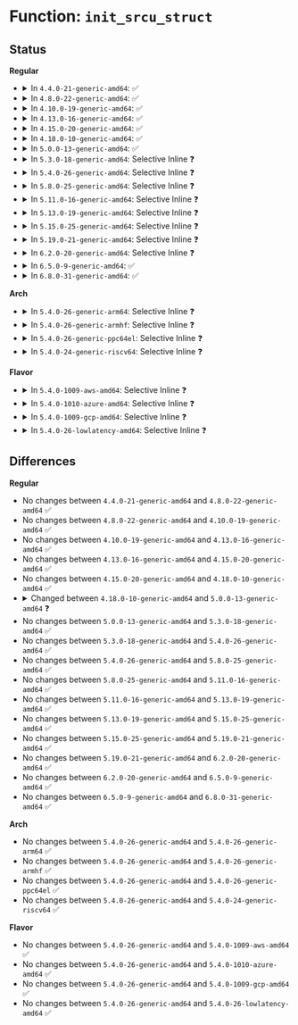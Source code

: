 # Function: <code>init_srcu_struct</code>

## Status
<b>Regular</b>
<ul>
<li>
<details>
<summary>In <code>4.4.0-21-generic-amd64</code>: ✅</summary>

```c
int init_srcu_struct(struct srcu_struct * sp)
```

```json
{
  "name": "init_srcu_struct",
  "collision_type": "Unique Global",
  "inline_type": "No",
  "funcs": [
    {
      "addr": 18446744071579777488,
      "name": "init_srcu_struct",
      "external": true,
      "loc": "kernel/rcu/srcu.c:135",
      "file": "kernel/rcu/srcu.c",
      "inline": "seen, unknown",
      "caller_inline": [],
      "caller_func": [
        "kernel/events/core.c:perf_event_init",
        "mm/mmu_notifier.c:mmu_notifier_init",
        "fs/notify/fsnotify.c:fsnotify_init",
        "drivers/md/dm.c:dm_create"
      ]
    }
  ],
  "symbols": [
    {
      "addr": 18446744071579777488,
      "name": "init_srcu_struct",
      "section": ".text",
      "bind": "STB_GLOBAL",
      "size": 200
    }
  ]
}
```
</details>
</li>
<li>
<details>
<summary>In <code>4.8.0-22-generic-amd64</code>: ✅</summary>

```c
int init_srcu_struct(struct srcu_struct * sp)
```

```json
{
  "name": "init_srcu_struct",
  "collision_type": "Unique Global",
  "inline_type": "No",
  "funcs": [
    {
      "addr": 18446744071579802848,
      "name": "init_srcu_struct",
      "external": true,
      "loc": "kernel/rcu/srcu.c:135",
      "file": "kernel/rcu/srcu.c",
      "inline": "seen, unknown",
      "caller_inline": [],
      "caller_func": [
        "kernel/events/core.c:perf_event_init",
        "mm/mmu_notifier.c:mmu_notifier_init",
        "fs/notify/fsnotify.c:fsnotify_init",
        "drivers/md/dm.c:dm_create"
      ]
    }
  ],
  "symbols": [
    {
      "addr": 18446744071579802848,
      "name": "init_srcu_struct",
      "section": ".text",
      "bind": "STB_GLOBAL",
      "size": 200
    }
  ]
}
```
</details>
</li>
<li>
<details>
<summary>In <code>4.10.0-19-generic-amd64</code>: ✅</summary>

```c
int init_srcu_struct(struct srcu_struct * sp)
```

```json
{
  "name": "init_srcu_struct",
  "collision_type": "Unique Global",
  "inline_type": "No",
  "funcs": [
    {
      "addr": 18446744071579831216,
      "name": "init_srcu_struct",
      "external": true,
      "loc": "kernel/rcu/srcu.c:135",
      "file": "kernel/rcu/srcu.c",
      "inline": "seen, unknown",
      "caller_inline": [],
      "caller_func": [
        "kernel/events/core.c:perf_event_init",
        "mm/mmu_notifier.c:mmu_notifier_init",
        "fs/notify/fsnotify.c:fsnotify_init",
        "block/blk-mq.c:blk_mq_realloc_hw_ctxs",
        "drivers/md/dm.c:dm_create"
      ]
    }
  ],
  "symbols": [
    {
      "addr": 18446744071579831216,
      "name": "init_srcu_struct",
      "section": ".text",
      "bind": "STB_GLOBAL",
      "size": 200
    }
  ]
}
```
</details>
</li>
<li>
<details>
<summary>In <code>4.13.0-16-generic-amd64</code>: ✅</summary>

```c
int init_srcu_struct(struct srcu_struct * sp)
```

```json
{
  "name": "init_srcu_struct",
  "collision_type": "Unique Global",
  "inline_type": "No",
  "funcs": [
    {
      "addr": 18446744071579833392,
      "name": "init_srcu_struct",
      "external": true,
      "loc": "kernel/rcu/srcutree.c:187",
      "file": "kernel/rcu/srcutree.c",
      "inline": "seen, unknown",
      "caller_inline": [],
      "caller_func": [
        "kernel/events/core.c:perf_event_init",
        "fs/notify/fsnotify.c:fsnotify_init",
        "block/blk-mq.c:blk_mq_realloc_hw_ctxs",
        "drivers/md/dm.c:dm_create"
      ]
    }
  ],
  "symbols": [
    {
      "addr": 18446744071579833392,
      "name": "init_srcu_struct",
      "section": ".text",
      "bind": "STB_GLOBAL",
      "size": 28
    }
  ]
}
```
</details>
</li>
<li>
<details>
<summary>In <code>4.15.0-20-generic-amd64</code>: ✅</summary>

```c
int init_srcu_struct(struct srcu_struct * sp)
```

```json
{
  "name": "init_srcu_struct",
  "collision_type": "Unique Global",
  "inline_type": "No",
  "funcs": [
    {
      "addr": 18446744071579873680,
      "name": "init_srcu_struct",
      "external": true,
      "loc": "kernel/rcu/srcutree.c:188",
      "file": "kernel/rcu/srcutree.c",
      "inline": "seen, unknown",
      "caller_inline": [],
      "caller_func": [
        "kernel/events/core.c:perf_event_init",
        "fs/notify/fsnotify.c:fsnotify_init",
        "block/blk-mq.c:blk_mq_realloc_hw_ctxs",
        "drivers/md/dm.c:dm_create"
      ]
    }
  ],
  "symbols": [
    {
      "addr": 18446744071579873680,
      "name": "init_srcu_struct",
      "section": ".text",
      "bind": "STB_GLOBAL",
      "size": 28
    }
  ]
}
```
</details>
</li>
<li>
<details>
<summary>In <code>4.18.0-10-generic-amd64</code>: ✅</summary>

```c
int init_srcu_struct(struct srcu_struct * sp)
```

```json
{
  "name": "init_srcu_struct",
  "collision_type": "Unique Global",
  "inline_type": "No",
  "funcs": [
    {
      "addr": 18446744071579907616,
      "name": "init_srcu_struct",
      "external": true,
      "loc": "kernel/rcu/srcutree.c:215",
      "file": "kernel/rcu/srcutree.c",
      "inline": "seen, unknown",
      "caller_inline": [],
      "caller_func": [
        "kernel/events/core.c:perf_event_init",
        "fs/notify/fsnotify.c:fsnotify_init",
        "block/blk-mq.c:blk_mq_realloc_hw_ctxs",
        "drivers/md/dm.c:dm_create",
        "drivers/md/dm.c:dm_create"
      ]
    }
  ],
  "symbols": [
    {
      "addr": 18446744071579907616,
      "name": "init_srcu_struct",
      "section": ".text",
      "bind": "STB_GLOBAL",
      "size": 28
    }
  ]
}
```
</details>
</li>
<li>
<details>
<summary>In <code>5.0.0-13-generic-amd64</code>: ✅</summary>

```c
int init_srcu_struct(struct srcu_struct * ssp)
```

```json
{
  "name": "init_srcu_struct",
  "collision_type": "Unique Global",
  "inline_type": "No",
  "funcs": [
    {
      "addr": 18446744071579955152,
      "name": "init_srcu_struct",
      "external": true,
      "loc": "kernel/rcu/srcutree.c:221",
      "file": "kernel/rcu/srcutree.c",
      "inline": "seen, unknown",
      "caller_inline": [],
      "caller_func": [
        "kernel/events/core.c:perf_event_init",
        "fs/notify/fsnotify.c:fsnotify_init",
        "block/blk-mq.c:blk_mq_realloc_hw_ctxs",
        "drivers/md/dm.c:dm_create"
      ]
    }
  ],
  "symbols": [
    {
      "addr": 18446744071579955152,
      "name": "init_srcu_struct",
      "section": ".text",
      "bind": "STB_GLOBAL",
      "size": 28
    }
  ]
}
```
</details>
</li>
<li>
<details>
<summary>In <code>5.3.0-18-generic-amd64</code>: Selective Inline ❓</summary>

```c
int init_srcu_struct(struct srcu_struct * ssp)
```

```json
{
  "name": "init_srcu_struct",
  "collision_type": "Unique Global",
  "inline_type": "Selective",
  "funcs": [
    {
      "addr": 18446744071579993824,
      "name": "init_srcu_struct",
      "external": true,
      "loc": "kernel/rcu/srcutree.c:210",
      "file": "kernel/rcu/srcutree.c",
      "inline": "not declared, inlined",
      "caller_inline": [],
      "caller_func": [
        "kernel/events/core.c:perf_event_init",
        "fs/notify/fsnotify.c:fsnotify_init",
        "block/blk-mq.c:blk_mq_realloc_hw_ctxs",
        "drivers/md/dm.c:alloc_dev"
      ]
    }
  ],
  "symbols": [
    {
      "addr": 18446744071579993824,
      "name": "init_srcu_struct",
      "section": ".text",
      "bind": "STB_GLOBAL",
      "size": 28
    }
  ]
}
```
</details>
</li>
<li>
<details>
<summary>In <code>5.4.0-26-generic-amd64</code>: Selective Inline ❓</summary>

```c
int init_srcu_struct(struct srcu_struct * ssp)
```

```json
{
  "name": "init_srcu_struct",
  "collision_type": "Unique Global",
  "inline_type": "Selective",
  "funcs": [
    {
      "addr": 18446744071580043952,
      "name": "init_srcu_struct",
      "external": true,
      "loc": "kernel/rcu/srcutree.c:210",
      "file": "kernel/rcu/srcutree.c",
      "inline": "not declared, inlined",
      "caller_inline": [],
      "caller_func": [
        "kernel/events/core.c:perf_event_init",
        "fs/notify/fsnotify.c:fsnotify_init",
        "block/blk-mq.c:blk_mq_realloc_hw_ctxs",
        "drivers/md/dm.c:alloc_dev"
      ]
    }
  ],
  "symbols": [
    {
      "addr": 18446744071580043952,
      "name": "init_srcu_struct",
      "section": ".text",
      "bind": "STB_GLOBAL",
      "size": 28
    }
  ]
}
```
</details>
</li>
<li>
<details>
<summary>In <code>5.8.0-25-generic-amd64</code>: Selective Inline ❓</summary>

```c
int init_srcu_struct(struct srcu_struct * ssp)
```

```json
{
  "name": "init_srcu_struct",
  "collision_type": "Unique Global",
  "inline_type": "Selective",
  "funcs": [
    {
      "addr": 18446744071580099241,
      "name": "init_srcu_struct",
      "external": true,
      "loc": "kernel/rcu/srcutree.c:223",
      "file": "kernel/rcu/srcutree.c",
      "inline": "not declared, inlined",
      "caller_inline": [
        "kernel/rcu/srcutree.c:srcu_module_notify"
      ],
      "caller_func": [
        "kernel/events/core.c:perf_event_init",
        "fs/notify/fsnotify.c:fsnotify_init",
        "block/blk-mq.c:blk_mq_alloc_hctx",
        "drivers/md/dm.c:alloc_dev"
      ]
    }
  ],
  "symbols": [
    {
      "addr": 18446744071580099088,
      "name": "init_srcu_struct",
      "section": ".text",
      "bind": "STB_GLOBAL",
      "size": 28
    }
  ]
}
```
</details>
</li>
<li>
<details>
<summary>In <code>5.11.0-16-generic-amd64</code>: Selective Inline ❓</summary>

```c
int init_srcu_struct(struct srcu_struct * ssp)
```

```json
{
  "name": "init_srcu_struct",
  "collision_type": "Unique Global",
  "inline_type": "Selective",
  "funcs": [
    {
      "addr": 18446744071580080761,
      "name": "init_srcu_struct",
      "external": true,
      "loc": "kernel/rcu/srcutree.c:212",
      "file": "kernel/rcu/srcutree.c",
      "inline": "not declared, inlined",
      "caller_inline": [
        "kernel/rcu/srcutree.c:srcu_module_notify"
      ],
      "caller_func": [
        "arch/x86/kernel/cpu/sgx/driver.c:sgx_open",
        "kernel/events/core.c:perf_event_init",
        "fs/notify/fsnotify.c:fsnotify_init",
        "block/blk-mq.c:blk_mq_alloc_hctx",
        "drivers/md/dm.c:alloc_dev"
      ]
    }
  ],
  "symbols": [
    {
      "addr": 18446744071580080608,
      "name": "init_srcu_struct",
      "section": ".text",
      "bind": "STB_GLOBAL",
      "size": 28
    }
  ]
}
```
</details>
</li>
<li>
<details>
<summary>In <code>5.13.0-19-generic-amd64</code>: Selective Inline ❓</summary>

```c
int init_srcu_struct(struct srcu_struct * ssp)
```

```json
{
  "name": "init_srcu_struct",
  "collision_type": "Unique Global",
  "inline_type": "Selective",
  "funcs": [
    {
      "addr": 18446744071580082345,
      "name": "init_srcu_struct",
      "external": true,
      "loc": "kernel/rcu/srcutree.c:215",
      "file": "kernel/rcu/srcutree.c",
      "inline": "not declared, inlined",
      "caller_inline": [
        "kernel/rcu/srcutree.c:srcu_module_notify"
      ],
      "caller_func": [
        "arch/x86/kernel/cpu/sgx/driver.c:sgx_open",
        "kernel/events/core.c:perf_event_init",
        "fs/notify/fsnotify.c:fsnotify_init",
        "block/blk-mq.c:blk_mq_alloc_hctx",
        "drivers/md/dm.c:alloc_dev"
      ]
    }
  ],
  "symbols": [
    {
      "addr": 18446744071580082192,
      "name": "init_srcu_struct",
      "section": ".text",
      "bind": "STB_GLOBAL",
      "size": 28
    }
  ]
}
```
</details>
</li>
<li>
<details>
<summary>In <code>5.15.0-25-generic-amd64</code>: Selective Inline ❓</summary>

```c
int init_srcu_struct(struct srcu_struct * ssp)
```

```json
{
  "name": "init_srcu_struct",
  "collision_type": "Unique Global",
  "inline_type": "Selective",
  "funcs": [
    {
      "addr": 18446744071580218713,
      "name": "init_srcu_struct",
      "external": true,
      "loc": "kernel/rcu/srcutree.c:207",
      "file": "kernel/rcu/srcutree.c",
      "inline": "not declared, inlined",
      "caller_inline": [
        "kernel/rcu/srcutree.c:srcu_module_notify"
      ],
      "caller_func": [
        "arch/x86/kernel/cpu/sgx/driver.c:sgx_open",
        "kernel/notifier.c:srcu_init_notifier_head",
        "kernel/events/core.c:perf_event_init",
        "fs/notify/fsnotify.c:fsnotify_init",
        "block/blk-mq.c:blk_mq_alloc_hctx",
        "drivers/md/dm.c:alloc_dev"
      ]
    }
  ],
  "symbols": [
    {
      "addr": 18446744071580218560,
      "name": "init_srcu_struct",
      "section": ".text",
      "bind": "STB_GLOBAL",
      "size": 28
    }
  ]
}
```
</details>
</li>
<li>
<details>
<summary>In <code>5.19.0-21-generic-amd64</code>: Selective Inline ❓</summary>

```c
int init_srcu_struct(struct srcu_struct * ssp)
```

```json
{
  "name": "init_srcu_struct",
  "collision_type": "Unique Global",
  "inline_type": "Selective",
  "funcs": [
    {
      "addr": 18446744071580379251,
      "name": "init_srcu_struct",
      "external": true,
      "loc": "kernel/rcu/srcutree.c:295",
      "file": "kernel/rcu/srcutree.c",
      "inline": "not declared, inlined",
      "caller_inline": [
        "kernel/rcu/srcutree.c:srcu_module_notify"
      ],
      "caller_func": [
        "arch/x86/kernel/cpu/sgx/driver.c:sgx_open",
        "kernel/notifier.c:srcu_init_notifier_head",
        "kernel/events/core.c:perf_event_init",
        "fs/notify/fsnotify.c:fsnotify_init",
        "block/blk-core.c:blk_alloc_queue",
        "drivers/md/dm.c:alloc_dev",
        "drivers/md/dm.c:alloc_dev"
      ]
    }
  ],
  "symbols": [
    {
      "addr": 18446744071580379072,
      "name": "init_srcu_struct",
      "section": ".text",
      "bind": "STB_GLOBAL",
      "size": 33
    }
  ]
}
```
</details>
</li>
<li>
<details>
<summary>In <code>6.2.0-20-generic-amd64</code>: Selective Inline ❓</summary>

```c
int init_srcu_struct(struct srcu_struct * ssp)
```

```json
{
  "name": "init_srcu_struct",
  "collision_type": "Unique Global",
  "inline_type": "Selective",
  "funcs": [
    {
      "addr": 18446744071580607155,
      "name": "init_srcu_struct",
      "external": true,
      "loc": "kernel/rcu/srcutree.c:295",
      "file": "kernel/rcu/srcutree.c",
      "inline": "not declared, inlined",
      "caller_inline": [
        "kernel/rcu/srcutree.c:srcu_module_notify"
      ],
      "caller_func": [
        "arch/x86/kernel/cpu/sgx/driver.c:sgx_open",
        "kernel/notifier.c:srcu_init_notifier_head",
        "kernel/events/core.c:perf_event_init",
        "fs/notify/fsnotify.c:fsnotify_init",
        "block/blk-mq.c:blk_mq_alloc_tag_set",
        "drivers/md/dm.c:alloc_dev",
        "drivers/md/dm.c:alloc_dev"
      ]
    }
  ],
  "symbols": [
    {
      "addr": 18446744071580606960,
      "name": "init_srcu_struct",
      "section": ".text",
      "bind": "STB_GLOBAL",
      "size": 33
    }
  ]
}
```
</details>
</li>
<li>
<details>
<summary>In <code>6.5.0-9-generic-amd64</code>: ✅</summary>

```c
int init_srcu_struct(struct srcu_struct * ssp)
```

```json
{
  "name": "init_srcu_struct",
  "collision_type": "Unique Global",
  "inline_type": "No",
  "funcs": [
    {
      "addr": 18446744071580680864,
      "name": "init_srcu_struct",
      "external": true,
      "loc": "kernel/rcu/srcutree.c:305",
      "file": "kernel/rcu/srcutree.c",
      "inline": "seen, unknown",
      "caller_inline": [],
      "caller_func": [
        "arch/x86/kernel/cpu/sgx/driver.c:sgx_open",
        "kernel/notifier.c:srcu_init_notifier_head",
        "kernel/events/core.c:perf_event_init",
        "fs/notify/fsnotify.c:fsnotify_init",
        "block/blk-mq.c:blk_mq_alloc_tag_set",
        "drivers/md/dm.c:alloc_dev",
        "drivers/md/dm.c:alloc_dev"
      ]
    }
  ],
  "symbols": [
    {
      "addr": 18446744071580680864,
      "name": "init_srcu_struct",
      "section": ".text",
      "bind": "STB_GLOBAL",
      "size": 26
    }
  ]
}
```
</details>
</li>
<li>
<details>
<summary>In <code>6.8.0-31-generic-amd64</code>: ✅</summary>

```c
int init_srcu_struct(struct srcu_struct * ssp)
```

```json
{
  "name": "init_srcu_struct",
  "collision_type": "Unique Global",
  "inline_type": "No",
  "funcs": [
    {
      "addr": 18446744071580747584,
      "name": "init_srcu_struct",
      "external": true,
      "loc": "kernel/rcu/srcutree.c:307",
      "file": "kernel/rcu/srcutree.c",
      "inline": "seen, unknown",
      "caller_inline": [],
      "caller_func": [
        "arch/x86/kernel/cpu/sgx/driver.c:sgx_open",
        "kernel/notifier.c:srcu_init_notifier_head",
        "kernel/events/core.c:perf_event_init",
        "fs/notify/fsnotify.c:fsnotify_init",
        "block/blk-mq.c:blk_mq_alloc_tag_set",
        "drivers/md/dm.c:alloc_dev",
        "drivers/md/dm.c:alloc_dev"
      ]
    }
  ],
  "symbols": [
    {
      "addr": 18446744071580747584,
      "name": "init_srcu_struct",
      "section": ".text",
      "bind": "STB_GLOBAL",
      "size": 26
    }
  ]
}
```
</details>
</li>
</ul>
<b>Arch</b>
<ul>
<li>
<details>
<summary>In <code>5.4.0-26-generic-arm64</code>: Selective Inline ❓</summary>

```c
int init_srcu_struct(struct srcu_struct * ssp)
```

```json
{
  "name": "init_srcu_struct",
  "collision_type": "Unique Global",
  "inline_type": "Selective",
  "funcs": [
    {
      "addr": 18446603336491245448,
      "name": "init_srcu_struct",
      "external": true,
      "loc": "kernel/rcu/srcutree.c:210",
      "file": "kernel/rcu/srcutree.c",
      "inline": "not declared, inlined",
      "caller_inline": [],
      "caller_func": [
        "virt/kvm/kvm_main.c:kvm_create_vm",
        "virt/kvm/kvm_main.c:kvm_create_vm",
        "kernel/events/core.c:perf_event_init",
        "fs/notify/fsnotify.c:fsnotify_init",
        "block/blk-mq.c:blk_mq_realloc_hw_ctxs",
        "drivers/md/dm.c:alloc_dev"
      ]
    }
  ],
  "symbols": [
    {
      "addr": 18446603336491245448,
      "name": "init_srcu_struct",
      "section": ".text",
      "bind": "STB_GLOBAL",
      "size": 52
    }
  ]
}
```
</details>
</li>
<li>
<details>
<summary>In <code>5.4.0-26-generic-armhf</code>: Selective Inline ❓</summary>

```c
int init_srcu_struct(struct srcu_struct * ssp)
```

```json
{
  "name": "init_srcu_struct",
  "collision_type": "Unique Global",
  "inline_type": "Selective",
  "funcs": [
    {
      "addr": 3225258552,
      "name": "init_srcu_struct",
      "external": true,
      "loc": "kernel/rcu/srcutree.c:210",
      "file": "kernel/rcu/srcutree.c",
      "inline": "not declared, inlined",
      "caller_inline": [],
      "caller_func": [
        "kernel/events/core.c:perf_event_init",
        "fs/notify/fsnotify.c:fsnotify_init",
        "block/blk-mq.c:blk_mq_realloc_hw_ctxs",
        "drivers/md/dm.c:alloc_dev",
        "drivers/md/dm.c:alloc_dev"
      ]
    }
  ],
  "symbols": [
    {
      "addr": 3225258552,
      "name": "init_srcu_struct",
      "section": ".text",
      "bind": "STB_GLOBAL",
      "size": 36
    }
  ]
}
```
</details>
</li>
<li>
<details>
<summary>In <code>5.4.0-26-generic-ppc64el</code>: Selective Inline ❓</summary>

```c
int init_srcu_struct(struct srcu_struct * ssp)
```

```json
{
  "name": "init_srcu_struct",
  "collision_type": "Unique Global",
  "inline_type": "Selective",
  "funcs": [
    {
      "addr": 13835058055284148432,
      "name": "init_srcu_struct",
      "external": true,
      "loc": "kernel/rcu/srcutree.c:210",
      "file": "kernel/rcu/srcutree.c",
      "inline": "not declared, inlined",
      "caller_inline": [],
      "caller_func": [
        "kernel/events/core.c:perf_event_init",
        "fs/notify/fsnotify.c:fsnotify_init",
        "block/blk-mq.c:blk_mq_realloc_hw_ctxs",
        "drivers/md/dm.c:alloc_dev",
        "drivers/md/dm.c:alloc_dev"
      ]
    }
  ],
  "symbols": [
    {
      "addr": 13835058055284148432,
      "name": "init_srcu_struct",
      "section": ".text",
      "bind": "STB_GLOBAL",
      "size": 32
    }
  ]
}
```
</details>
</li>
<li>
<details>
<summary>In <code>5.4.0-24-generic-riscv64</code>: Selective Inline ❓</summary>

```c
int init_srcu_struct(struct srcu_struct * ssp)
```

```json
{
  "name": "init_srcu_struct",
  "collision_type": "Unique Global",
  "inline_type": "Selective",
  "funcs": [
    {
      "addr": 18446743936271773968,
      "name": "init_srcu_struct",
      "external": true,
      "loc": "kernel/rcu/srcutree.c:210",
      "file": "kernel/rcu/srcutree.c",
      "inline": "not declared, inlined",
      "caller_inline": [],
      "caller_func": [
        "kernel/events/core.c:perf_event_init",
        "fs/notify/fsnotify.c:fsnotify_init",
        "block/blk-mq.c:blk_mq_realloc_hw_ctxs",
        "drivers/md/dm.c:alloc_dev",
        "drivers/md/dm.c:alloc_dev"
      ]
    }
  ],
  "symbols": [
    {
      "addr": 18446743936271773968,
      "name": "init_srcu_struct",
      "section": ".text",
      "bind": "STB_GLOBAL",
      "size": 48
    }
  ]
}
```
</details>
</li>
</ul>
<b>Flavor</b>
<ul>
<li>
<details>
<summary>In <code>5.4.0-1009-aws-amd64</code>: Selective Inline ❓</summary>

```c
int init_srcu_struct(struct srcu_struct * ssp)
```

```json
{
  "name": "init_srcu_struct",
  "collision_type": "Unique Global",
  "inline_type": "Selective",
  "funcs": [
    {
      "addr": 18446744071580012688,
      "name": "init_srcu_struct",
      "external": true,
      "loc": "kernel/rcu/srcutree.c:210",
      "file": "kernel/rcu/srcutree.c",
      "inline": "not declared, inlined",
      "caller_inline": [],
      "caller_func": [
        "kernel/events/core.c:perf_event_init",
        "fs/notify/fsnotify.c:fsnotify_init",
        "block/blk-mq.c:blk_mq_realloc_hw_ctxs",
        "drivers/nvme/host/core.c:nvme_alloc_ns_head",
        "drivers/md/dm.c:alloc_dev"
      ]
    }
  ],
  "symbols": [
    {
      "addr": 18446744071580012688,
      "name": "init_srcu_struct",
      "section": ".text",
      "bind": "STB_GLOBAL",
      "size": 28
    }
  ]
}
```
</details>
</li>
<li>
<details>
<summary>In <code>5.4.0-1010-azure-amd64</code>: Selective Inline ❓</summary>

```c
int init_srcu_struct(struct srcu_struct * ssp)
```

```json
{
  "name": "init_srcu_struct",
  "collision_type": "Unique Global",
  "inline_type": "Selective",
  "funcs": [
    {
      "addr": 18446744071579951440,
      "name": "init_srcu_struct",
      "external": true,
      "loc": "kernel/rcu/srcutree.c:210",
      "file": "kernel/rcu/srcutree.c",
      "inline": "not declared, inlined",
      "caller_inline": [],
      "caller_func": [
        "kernel/events/core.c:perf_event_init",
        "fs/notify/fsnotify.c:fsnotify_init",
        "block/blk-mq.c:blk_mq_realloc_hw_ctxs",
        "drivers/nvme/host/core.c:nvme_alloc_ns_head",
        "drivers/md/dm.c:alloc_dev"
      ]
    }
  ],
  "symbols": [
    {
      "addr": 18446744071579951440,
      "name": "init_srcu_struct",
      "section": ".text",
      "bind": "STB_GLOBAL",
      "size": 28
    }
  ]
}
```
</details>
</li>
<li>
<details>
<summary>In <code>5.4.0-1009-gcp-amd64</code>: Selective Inline ❓</summary>

```c
int init_srcu_struct(struct srcu_struct * ssp)
```

```json
{
  "name": "init_srcu_struct",
  "collision_type": "Unique Global",
  "inline_type": "Selective",
  "funcs": [
    {
      "addr": 18446744071580004224,
      "name": "init_srcu_struct",
      "external": true,
      "loc": "kernel/rcu/srcutree.c:210",
      "file": "kernel/rcu/srcutree.c",
      "inline": "not declared, inlined",
      "caller_inline": [],
      "caller_func": [
        "kernel/events/core.c:perf_event_init",
        "fs/notify/fsnotify.c:fsnotify_init",
        "block/blk-mq.c:blk_mq_realloc_hw_ctxs",
        "drivers/md/dm.c:alloc_dev"
      ]
    }
  ],
  "symbols": [
    {
      "addr": 18446744071580004224,
      "name": "init_srcu_struct",
      "section": ".text",
      "bind": "STB_GLOBAL",
      "size": 28
    }
  ]
}
```
</details>
</li>
<li>
<details>
<summary>In <code>5.4.0-26-lowlatency-amd64</code>: Selective Inline ❓</summary>

```c
int init_srcu_struct(struct srcu_struct * ssp)
```

```json
{
  "name": "init_srcu_struct",
  "collision_type": "Unique Global",
  "inline_type": "Selective",
  "funcs": [
    {
      "addr": 18446744071580051552,
      "name": "init_srcu_struct",
      "external": true,
      "loc": "kernel/rcu/srcutree.c:210",
      "file": "kernel/rcu/srcutree.c",
      "inline": "not declared, inlined",
      "caller_inline": [],
      "caller_func": [
        "kernel/events/core.c:perf_event_init",
        "fs/notify/fsnotify.c:fsnotify_init",
        "block/blk-mq.c:blk_mq_realloc_hw_ctxs",
        "drivers/md/dm.c:alloc_dev"
      ]
    }
  ],
  "symbols": [
    {
      "addr": 18446744071580051552,
      "name": "init_srcu_struct",
      "section": ".text",
      "bind": "STB_GLOBAL",
      "size": 28
    }
  ]
}
```
</details>
</li>
</ul>

## Differences
<b>Regular</b>
<ul>
<li>
No changes between <code>4.4.0-21-generic-amd64</code> and <code>4.8.0-22-generic-amd64</code> ✅
</li>
<li>
No changes between <code>4.8.0-22-generic-amd64</code> and <code>4.10.0-19-generic-amd64</code> ✅
</li>
<li>
No changes between <code>4.10.0-19-generic-amd64</code> and <code>4.13.0-16-generic-amd64</code> ✅
</li>
<li>
No changes between <code>4.13.0-16-generic-amd64</code> and <code>4.15.0-20-generic-amd64</code> ✅
</li>
<li>
No changes between <code>4.15.0-20-generic-amd64</code> and <code>4.18.0-10-generic-amd64</code> ✅
</li>
<li>
<details>
<summary>Changed between <code>4.18.0-10-generic-amd64</code> and <code>5.0.0-13-generic-amd64</code> ❓</summary>
<ul>
<li>
<b>Param added. </b>
<code>struct srcu_struct * ssp</code>
</li>
<li>
<b>Param removed. </b>
<code>struct srcu_struct * sp</code>
</li>
</ul>
</details>
</li>
<li>
No changes between <code>5.0.0-13-generic-amd64</code> and <code>5.3.0-18-generic-amd64</code> ✅
</li>
<li>
No changes between <code>5.3.0-18-generic-amd64</code> and <code>5.4.0-26-generic-amd64</code> ✅
</li>
<li>
No changes between <code>5.4.0-26-generic-amd64</code> and <code>5.8.0-25-generic-amd64</code> ✅
</li>
<li>
No changes between <code>5.8.0-25-generic-amd64</code> and <code>5.11.0-16-generic-amd64</code> ✅
</li>
<li>
No changes between <code>5.11.0-16-generic-amd64</code> and <code>5.13.0-19-generic-amd64</code> ✅
</li>
<li>
No changes between <code>5.13.0-19-generic-amd64</code> and <code>5.15.0-25-generic-amd64</code> ✅
</li>
<li>
No changes between <code>5.15.0-25-generic-amd64</code> and <code>5.19.0-21-generic-amd64</code> ✅
</li>
<li>
No changes between <code>5.19.0-21-generic-amd64</code> and <code>6.2.0-20-generic-amd64</code> ✅
</li>
<li>
No changes between <code>6.2.0-20-generic-amd64</code> and <code>6.5.0-9-generic-amd64</code> ✅
</li>
<li>
No changes between <code>6.5.0-9-generic-amd64</code> and <code>6.8.0-31-generic-amd64</code> ✅
</li>
</ul>
<b>Arch</b>
<ul>
<li>
No changes between <code>5.4.0-26-generic-amd64</code> and <code>5.4.0-26-generic-arm64</code> ✅
</li>
<li>
No changes between <code>5.4.0-26-generic-amd64</code> and <code>5.4.0-26-generic-armhf</code> ✅
</li>
<li>
No changes between <code>5.4.0-26-generic-amd64</code> and <code>5.4.0-26-generic-ppc64el</code> ✅
</li>
<li>
No changes between <code>5.4.0-26-generic-amd64</code> and <code>5.4.0-24-generic-riscv64</code> ✅
</li>
</ul>
<b>Flavor</b>
<ul>
<li>
No changes between <code>5.4.0-26-generic-amd64</code> and <code>5.4.0-1009-aws-amd64</code> ✅
</li>
<li>
No changes between <code>5.4.0-26-generic-amd64</code> and <code>5.4.0-1010-azure-amd64</code> ✅
</li>
<li>
No changes between <code>5.4.0-26-generic-amd64</code> and <code>5.4.0-1009-gcp-amd64</code> ✅
</li>
<li>
No changes between <code>5.4.0-26-generic-amd64</code> and <code>5.4.0-26-lowlatency-amd64</code> ✅
</li>
</ul>
